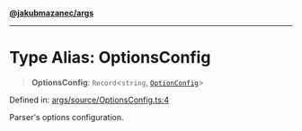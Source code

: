 [**@jakubmazanec/args**](../README.md)

---

# Type Alias: OptionsConfig

> **OptionsConfig**: `Record`\<`string`, [`OptionConfig`](OptionConfig.md)\>

Defined in:
[args/source/OptionsConfig.ts:4](https://github.com/jakubmazanec/tools/blob/7c5f40d811171692b72a47160bc33d644201b16a/packages/args/source/OptionsConfig.ts#L4)

Parser's options configuration.

